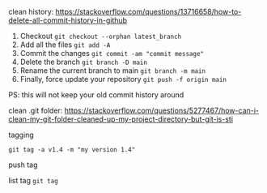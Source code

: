 clean history: https://stackoverflow.com/questions/13716658/how-to-delete-all-commit-history-in-github
1.  Checkout
    `git checkout --orphan latest_branch`
2.  Add all the files
    `git add -A`
3.  Commit the changes
    `git commit -am "commit message"`
4.  Delete the branch
    `git branch -D main`
5.  Rename the current branch to main
    `git branch -m main`
6.  Finally, force update your repository
    `git push -f origin main`
    

PS: this will not keep your old commit history around


clean .git folder: https://stackoverflow.com/questions/5277467/how-can-i-clean-my-git-folder-cleaned-up-my-project-directory-but-git-is-sti

tagging
```console
git tag -a v1.4 -m "my version 1.4"
```
push tag

list tag
`git tag`